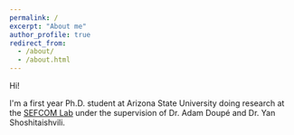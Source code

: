 ```yaml
---
permalink: /
excerpt: "About me"
author_profile: true
redirect_from: 
  - /about/
  - /about.html
---
```


Hi!   
   
I'm a first year Ph.D. student at Arizona State University doing research at the [SEFCOM Lab](https://sefcom.asu.edu/) under the supervision of Dr. Adam Doupé and Dr. Yan Shoshitaishvili.  